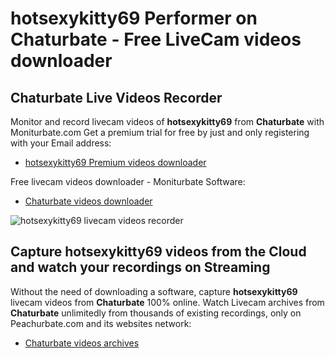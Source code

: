 # hotsexykitty69 Performer on Chaturbate - Free LiveCam videos downloader

## Chaturbate Live Videos Recorder

Monitor and record livecam videos of **hotsexykitty69** from **Chaturbate** with Moniturbate.com
Get a premium trial for free by just and only registering with your Email address:
* [hotsexykitty69 Premium videos downloader](https://moniturbate.com/request-demo-licence-key.html)

Free livecam videos downloader - Moniturbate Software:
* [Chaturbate videos downloader](https://moniturbate.com/moniturbate-download-software.html)

![hotsexykitty69 livecam videos recorder](https://peachurnet.com/templates/moniturbate-software.png)


## Capture hotsexykitty69 videos from the Cloud and watch your recordings on Streaming

Without the need of downloading a software, capture **hotsexykitty69** livecam videos from **Chaturbate** 100% online.
Watch Livecam archives from **Chaturbate** unlimitedly from thousands of existing recordings, only on Peachurbate.com and its websites network:
* [Chaturbate videos archives](https://peachurnet.com/)